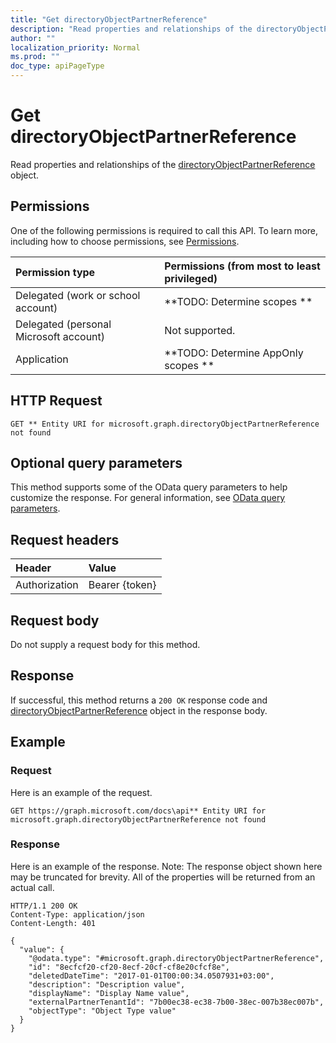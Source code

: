 ```yaml
---
title: "Get directoryObjectPartnerReference"
description: "Read properties and relationships of the directoryObjectPartnerReference object."
author: ""
localization_priority: Normal
ms.prod: ""
doc_type: apiPageType
---
```


# Get directoryObjectPartnerReference

Read properties and relationships of the [directoryObjectPartnerReference](../resources/directoryobjectpartnerreference.md) object.

## Permissions
One of the following permissions is required to call this API. To learn more, including how to choose permissions, see [Permissions](/concepts/permissions-reference.md).

|Permission type|Permissions (from most to least privileged)|
|:---|:---|
|Delegated (work or school account)|**TODO: Determine scopes **|
|Delegated (personal Microsoft account)|Not supported.|
|Application|**TODO: Determine AppOnly scopes **|

## HTTP Request
<!-- {
  "blockType": "ignored"
}
-->
``` http
GET ** Entity URI for microsoft.graph.directoryObjectPartnerReference not found
```

## Optional query parameters
This method supports some of the OData query parameters to help customize the response. For general information, see [OData query parameters](/graph/query-parameters).

## Request headers
|Header|Value|
|:---|:---|
|Authorization|Bearer {token}|

## Request body
Do not supply a request body for this method.

## Response
If successful, this method returns a `200 OK` response code and [directoryObjectPartnerReference](../resources/directoryobjectpartnerreference.md) object in the response body.

## Example

### Request
Here is an example of the request.
<!-- {
  "blockType": "request",
  "name": "get_directoryobjectpartnerreference"
}
-->
``` http
GET https://graph.microsoft.com/docs\api** Entity URI for microsoft.graph.directoryObjectPartnerReference not found
```

### Response
Here is an example of the response. Note: The response object shown here may be truncated for brevity. All of the properties will be returned from an actual call.
<!-- {
  "blockType": "response",
  "truncated": true,
  "@odata.type": "microsoft.graph.directoryObjectPartnerReference"
}
-->
``` http
HTTP/1.1 200 OK
Content-Type: application/json
Content-Length: 401

{
  "value": {
    "@odata.type": "#microsoft.graph.directoryObjectPartnerReference",
    "id": "8ecfcf20-cf20-8ecf-20cf-cf8e20cfcf8e",
    "deletedDateTime": "2017-01-01T00:00:34.0507931+03:00",
    "description": "Description value",
    "displayName": "Display Name value",
    "externalPartnerTenantId": "7b00ec38-ec38-7b00-38ec-007b38ec007b",
    "objectType": "Object Type value"
  }
}
```

